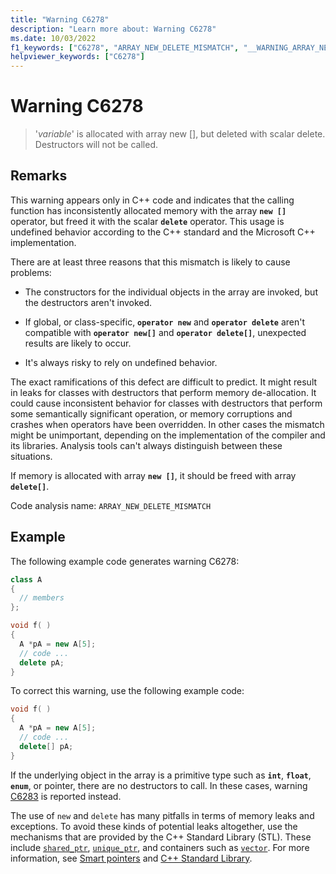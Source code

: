 ```yaml
---
title: "Warning C6278"
description: "Learn more about: Warning C6278"
ms.date: 10/03/2022
f1_keywords: ["C6278", "ARRAY_NEW_DELETE_MISMATCH", "__WARNING_ARRAY_NEW_DELETE_MISMATCH"]
helpviewer_keywords: ["C6278"]
---
```

# Warning C6278

> '*variable*' is allocated with array new [], but deleted with scalar delete. Destructors will not be called.

## Remarks

This warning appears only in C++ code and indicates that the calling function has inconsistently allocated memory with the array **`new []`** operator, but freed it with the scalar **`delete`** operator. This usage is undefined behavior according to the C++ standard and the Microsoft C++ implementation.

There are at least three reasons that this mismatch is likely to cause problems:

- The constructors for the individual objects in the array are invoked, but the destructors aren't invoked.

- If global, or class-specific, **`operator new`** and **`operator delete`** aren't compatible with **`operator new[]`** and **`operator delete[]`**, unexpected results are likely to occur.

- It's always risky to rely on undefined behavior.

The exact ramifications of this defect are difficult to predict. It might result in leaks for classes with destructors that perform memory de-allocation. It could cause inconsistent behavior for classes with destructors that perform some semantically significant operation, or memory corruptions and crashes when operators have been overridden. In other cases the mismatch might be unimportant, depending on the implementation of the compiler and its libraries. Analysis tools can't always distinguish between these situations.

If memory is allocated with array **`new []`**, it should be freed with array **`delete[]`**.

Code analysis name: `ARRAY_NEW_DELETE_MISMATCH`

## Example

The following example code generates warning C6278:

```cpp
class A
{
  // members
};

void f( )
{
  A *pA = new A[5];
  // code ...
  delete pA;
}
```

To correct this warning, use the following example code:

```cpp
void f( )
{
  A *pA = new A[5];
  // code ...
  delete[] pA;
}
```

If the underlying object in the array is a primitive type such as **`int`**, **`float`**, **`enum`**, or pointer, there are no destructors to call. In these cases, warning [C6283](../code-quality/c6283.md) is reported instead.

The use of `new` and `delete` has many pitfalls in terms of memory leaks and exceptions. To avoid these kinds of potential leaks altogether, use the mechanisms that are provided by the C++ Standard Library (STL). These include [`shared_ptr`](../standard-library/shared-ptr-class.md), [`unique_ptr`](../standard-library/unique-ptr-class.md), and containers such as [`vector`](../standard-library/vector.md). For more information, see [Smart pointers](../cpp/smart-pointers-modern-cpp.md) and [C++ Standard Library](../standard-library/cpp-standard-library-reference.md).
